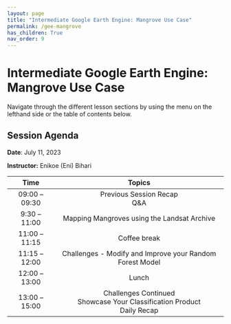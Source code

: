 ```yaml
---
layout: page
title: "Intermediate Google Earth Engine: Mangrove Use Case"
permalink: /gee-mangrove
has_children: True
nav_order: 9
---
```


# Intermediate Google Earth Engine: Mangrove Use Case
Navigate through the different lesson sections by using the menu on the lefthand side or the table of contents below.

## Session Agenda
**Date**: July 11, 2023

**Instructor:** Enikoe (Eni) Bihari

|      Time     |                                                                                                       Topics                                                                                                                                     |
|:-------------:|:-----------------------------------------------------------------------------------------------------------------------------------------------------------------------------------------------------------------:|
| 09:00 – 09:30 |                                  Previous Session Recap <br> Q&A                                 |
| 9:30 – 11:00  |          Mapping Mangroves using the Landsat Archive                                    |
| 11:00 – 11:15 |                                                Coffee break                                                              |
| 11:15 – 12:00 |                                       Challenges - Modify and Improve your Random Forest Model                                                     |
| 12:00 – 13:00 |                                                  Lunch                                                                   |
| 13:00 –15:00  |                                Challenges Continued <br>Showcase Your Classification Product<br>Daily Recap                                       |